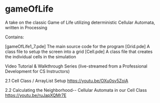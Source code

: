 # gameOfLife
A take on the classic Game of Life utilizing deterministic Cellular Automata, written in Processing

Contains:

[gameOfLife1_7.pde]  The main source code for the program
[Grid.pde]   A class file to setup the screen into a grid
[Cell.pde]   A class file that creates the individual cells in the simulation


Video Tutorial & Walkthrough Series (live-streamed from a Professional Development for CS Instructors)

2.1 Cell Class / ArrayList Setup        https://youtu.be/OXu0sv5ZoiA

2.2 Calculating the Neighborhood-- Cellular Automata in our Cell Class      https://youtu.be/ruJapXQMr7E

